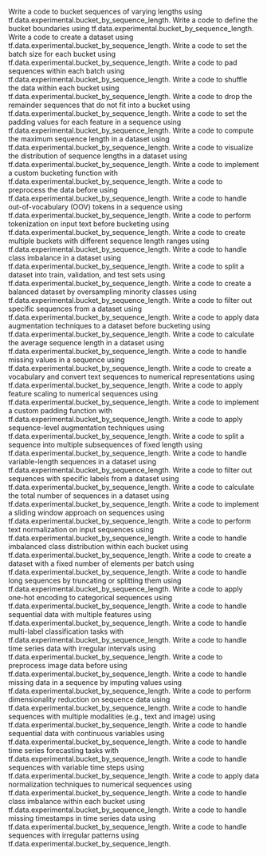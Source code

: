 Write a code to bucket sequences of varying lengths using tf.data.experimental.bucket_by_sequence_length.
Write a code to define the bucket boundaries using tf.data.experimental.bucket_by_sequence_length.
Write a code to create a dataset using tf.data.experimental.bucket_by_sequence_length.
Write a code to set the batch size for each bucket using tf.data.experimental.bucket_by_sequence_length.
Write a code to pad sequences within each batch using tf.data.experimental.bucket_by_sequence_length.
Write a code to shuffle the data within each bucket using tf.data.experimental.bucket_by_sequence_length.
Write a code to drop the remainder sequences that do not fit into a bucket using tf.data.experimental.bucket_by_sequence_length.
Write a code to set the padding values for each feature in a sequence using tf.data.experimental.bucket_by_sequence_length.
Write a code to compute the maximum sequence length in a dataset using tf.data.experimental.bucket_by_sequence_length.
Write a code to visualize the distribution of sequence lengths in a dataset using tf.data.experimental.bucket_by_sequence_length.
Write a code to implement a custom bucketing function with tf.data.experimental.bucket_by_sequence_length.
Write a code to preprocess the data before using tf.data.experimental.bucket_by_sequence_length.
Write a code to handle out-of-vocabulary (OOV) tokens in a sequence using tf.data.experimental.bucket_by_sequence_length.
Write a code to perform tokenization on input text before bucketing using tf.data.experimental.bucket_by_sequence_length.
Write a code to create multiple buckets with different sequence length ranges using tf.data.experimental.bucket_by_sequence_length.
Write a code to handle class imbalance in a dataset using tf.data.experimental.bucket_by_sequence_length.
Write a code to split a dataset into train, validation, and test sets using tf.data.experimental.bucket_by_sequence_length.
Write a code to create a balanced dataset by oversampling minority classes using tf.data.experimental.bucket_by_sequence_length.
Write a code to filter out specific sequences from a dataset using tf.data.experimental.bucket_by_sequence_length.
Write a code to apply data augmentation techniques to a dataset before bucketing using tf.data.experimental.bucket_by_sequence_length.
Write a code to calculate the average sequence length in a dataset using tf.data.experimental.bucket_by_sequence_length.
Write a code to handle missing values in a sequence using tf.data.experimental.bucket_by_sequence_length.
Write a code to create a vocabulary and convert text sequences to numerical representations using tf.data.experimental.bucket_by_sequence_length.
Write a code to apply feature scaling to numerical sequences using tf.data.experimental.bucket_by_sequence_length.
Write a code to implement a custom padding function with tf.data.experimental.bucket_by_sequence_length.
Write a code to apply sequence-level augmentation techniques using tf.data.experimental.bucket_by_sequence_length.
Write a code to split a sequence into multiple subsequences of fixed length using tf.data.experimental.bucket_by_sequence_length.
Write a code to handle variable-length sequences in a dataset using tf.data.experimental.bucket_by_sequence_length.
Write a code to filter out sequences with specific labels from a dataset using tf.data.experimental.bucket_by_sequence_length.
Write a code to calculate the total number of sequences in a dataset using tf.data.experimental.bucket_by_sequence_length.
Write a code to implement a sliding window approach on sequences using tf.data.experimental.bucket_by_sequence_length.
Write a code to perform text normalization on input sequences using tf.data.experimental.bucket_by_sequence_length.
Write a code to handle imbalanced class distribution within each bucket using tf.data.experimental.bucket_by_sequence_length.
Write a code to create a dataset with a fixed number of elements per batch using tf.data.experimental.bucket_by_sequence_length.
Write a code to handle long sequences by truncating or splitting them using tf.data.experimental.bucket_by_sequence_length.
Write a code to apply one-hot encoding to categorical sequences using tf.data.experimental.bucket_by_sequence_length.
Write a code to handle sequential data with multiple features using tf.data.experimental.bucket_by_sequence_length.
Write a code to handle multi-label classification tasks with tf.data.experimental.bucket_by_sequence_length.
Write a code to handle time series data with irregular intervals using tf.data.experimental.bucket_by_sequence_length.
Write a code to preprocess image data before using tf.data.experimental.bucket_by_sequence_length.
Write a code to handle missing data in a sequence by imputing values using tf.data.experimental.bucket_by_sequence_length.
Write a code to perform dimensionality reduction on sequence data using tf.data.experimental.bucket_by_sequence_length.
Write a code to handle sequences with multiple modalities (e.g., text and image) using tf.data.experimental.bucket_by_sequence_length.
Write a code to handle sequential data with continuous variables using tf.data.experimental.bucket_by_sequence_length.
Write a code to handle time series forecasting tasks with tf.data.experimental.bucket_by_sequence_length.
Write a code to handle sequences with variable time steps using tf.data.experimental.bucket_by_sequence_length.
Write a code to apply data normalization techniques to numerical sequences using tf.data.experimental.bucket_by_sequence_length.
Write a code to handle class imbalance within each bucket using tf.data.experimental.bucket_by_sequence_length.
Write a code to handle missing timestamps in time series data using tf.data.experimental.bucket_by_sequence_length.
Write a code to handle sequences with irregular patterns using tf.data.experimental.bucket_by_sequence_length.